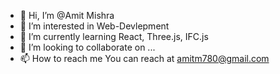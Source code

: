 - 👋 Hi, I’m @Amit Mishra
- 👀 I’m interested in Web-Devlepment
- 🌱 I’m currently learning React, Three.js, IFC.js 
- 💞️ I’m looking to collaborate on ...
- 📫 How to reach me You can reach at amitm780@gmail.com

<!---
Coder-Amit/Coder-Amit is a ✨ special ✨ repository because its `README.md` (this file) appears on your GitHub profile.
You can click the Preview link to take a look at your changes.
--->
